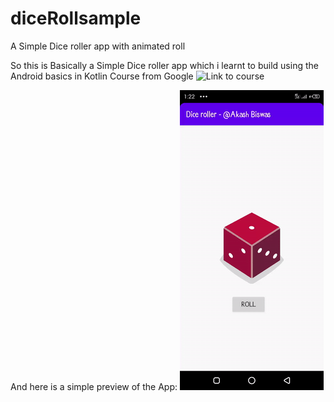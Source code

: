# diceRollsample
A Simple Dice roller app with animated roll

So this is Basically a  Simple Dice roller app which i learnt to build using the Android basics in Kotlin Course from Google
![Link to course](https://developer.android.com/courses/pathways/android-basics-kotlin-four)

And here is a simple preview of the App:
![App preview](https://github.com/akshbswas98/diceRollsample/blob/master/device-2020-07-27-132216.gif?raw=true)
